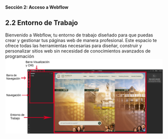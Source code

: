 **Sección 2: Acceso a Webflow** 

## **2.2 Entorno de Trabajo**

Bienvenido a Webflow, tu entorno de trabajo diseñado para que puedas crear y gestionar tus páginas web de manera profesional. Este espacio te ofrece todas las herramientas necesarias para diseñar, construir y personalizar sitios web sin necesidad de conocimientos avanzados de programación
![](img/02.jpg)
